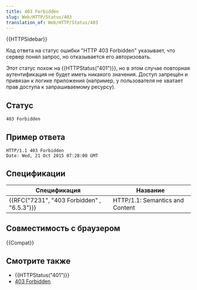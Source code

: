 ```yaml
---
title: 403 Forbidden
slug: Web/HTTP/Status/403
translation_of: Web/HTTP/Status/403
---
```


{{HTTPSidebar}}

Код ответа на статус ошибки "HTTP 403 Forbidden" указывает, что сервер понял запрос, но отказывается его авторизовать.

Этот статус похож на {{HTTPStatus("401")}}, но в этом случае повторная аутентификация не будет иметь никакого значения. Доступ запрещён и привязан к логике приложения (например, у пользователя не хватает прав доступа к запрашиваемому ресурсу).

## Статус

```
403 Forbidden
```

## Пример ответа

```
HTTP/1.1 403 Forbidden
Date: Wed, 21 Oct 2015 07:28:00 GMT
```

## Спецификации

| Спецификация                               | Название                        |
| ------------------------------------------ | ------------------------------- |
| {{RFC("7231", "403 Forbidden" , "6.5.3")}} | HTTP/1.1: Semantics and Content |

## Совместимость с браузером

{{Compat}}

## Смотрите также

- {{HTTPStatus("401")}}
- [403 Forbidden](https://www.exai.com/blog/403-forbidden)
